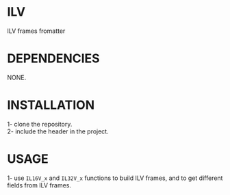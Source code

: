 # **ILV**
ILV frames fromatter 


# **DEPENDENCIES**
NONE.


# **INSTALLATION**
1- clone the repository.\
2- include the header in the project.



# **USAGE**
1- use `IL16V_x` and `IL32V_x` functions to build ILV frames, and to get different fields from ILV frames.

